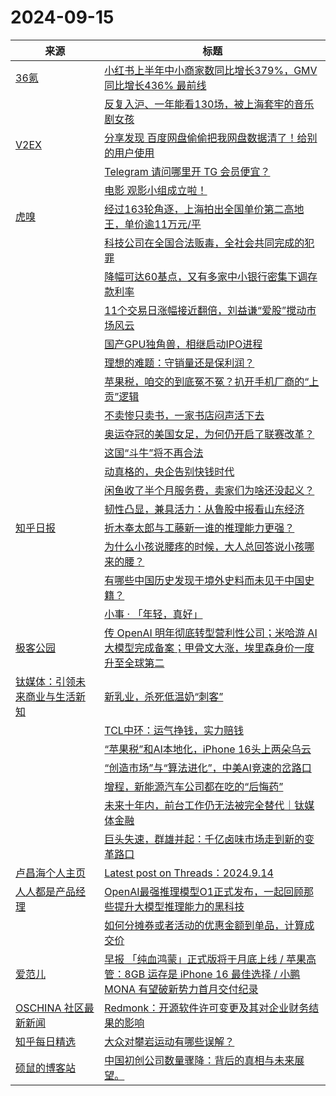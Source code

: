 ﻿# 2024-09-15

|来源|标题|
|---|---|
|[36氪](https://plink.anyfeeder.com/36kr)|[小红书上半年中小商家数同比增长379%，GMV同比增长436% 最前线](https://36kr.com/p/2949282167693698?f=rss)|
||[反复入沪、一年能看130场，被上海套牢的音乐剧女孩](https://36kr.com/p/2949751263568258?f=rss)|
|[V2EX](https://www.v2ex.com/index.xml)|[ 分享发现 百度网盘偷偷把我网盘数据清了！给别的用户使用](https://www.v2ex.com/t/1073164#reply11)|
||[ Telegram 请问哪里开 TG 会员便宜？](https://www.v2ex.com/t/1073161#reply12)|
||[ 电影 观影小组成立啦！](https://www.v2ex.com/t/1073154#reply18)|
|[虎嗅](https://plink.anyfeeder.com/huxiu)|[经过163轮角逐，上海拍出全国单价第二高地王，单价逾11万元/平](https://www.huxiu.com/article/3472028.html?f=rss)|
||[科技公司在全国合法贩毒，全社会共同完成的犯罪](https://www.huxiu.com/article/3470925.html?f=rss)|
||[降幅可达60基点，又有多家中小银行密集下调存款利率](https://www.huxiu.com/article/3471617.html?f=rss)|
||[11个交易日涨幅接近翻倍，刘益谦“爱股”搅动市场风云](https://www.huxiu.com/article/3471627.html?f=rss)|
||[国产GPU独角兽，相继启动IPO进程](https://www.huxiu.com/article/3470629.html?f=rss)|
||[理想的难题：守销量还是保利润？](https://www.huxiu.com/article/3471611.html?f=rss)|
||[苹果税，咱交的到底冤不冤？扒开手机厂商的“上贡”逻辑](https://www.huxiu.com/article/3470071.html?f=rss)|
||[不卖惨只卖书，一家书店闷声活下去](https://www.huxiu.com/article/3471621.html?f=rss)|
||[奥运夺冠的美国女足，为何仍开启了联赛改革？](https://www.huxiu.com/article/3470060.html?f=rss)|
||[这国“斗牛”将不再合法](https://www.huxiu.com/article/3471293.html?f=rss)|
||[动真格的，央企告别快钱时代](https://www.huxiu.com/article/3470425.html?f=rss)|
||[闲鱼收了半个月服务费，卖家们为啥还没起义？](https://www.huxiu.com/article/3470628.html?f=rss)|
||[韧性凸显，兼具活力：从鲁股中报看山东经济](https://www.huxiu.com/article/3470409.html?f=rss)|
|[知乎日报](https://feedx.net/rss/zhihudaily.xml)|[折木奉太郎与工藤新一谁的推理能力更强？](https://daily.zhihu.com/story/9775465)|
||[为什么小孩说腰疼的时候，大人总回答说小孩哪来的腰？](https://daily.zhihu.com/story/9775468)|
||[有哪些中国历史发现于境外史料而未见于中国史籍？](https://daily.zhihu.com/story/9775477)|
||[小事 · 「年轻，真好」](https://daily.zhihu.com/story/9775459)|
|[极客公园](https://plink.anyfeeder.com/geekpark)|[传 OpenAI 明年彻底转型营利性公司；米哈游 AI 大模型完成备案；甲骨文大涨，埃里森身价一度升至全球第二](http://www.geekpark.net/news/340725)|
|[钛媒体：引领未来商业与生活新知](https://www.tmtpost.com/feed)|[新乳业，杀死低温奶“刺客”](https://www.tmtpost.com/7251663.html)|
||[TCL中环：运气挣钱，实力赔钱](https://www.tmtpost.com/7251716.html)|
||[“苹果税”和AI本地化，iPhone 16头上两朵乌云](https://www.tmtpost.com/7251763.html)|
||[“创造市场”与“算法进化”，中美AI竞速的岔路口](https://www.tmtpost.com/7251610.html)|
||[增程，新能源汽车公司都在吃的“后悔药”](https://www.tmtpost.com/7251480.html)|
||[未来十年内，前台工作仍无法被完全替代｜钛媒体金融](https://www.tmtpost.com/7251752.html)|
||[巨头失速，群雄并起：千亿卤味市场走到新的变革路口](https://www.tmtpost.com/7251577.html)|
|[卢昌海个人主页](https://www.changhai.org//feed.xml)|[Latest post on Threads：2024.9.14](https://www.changhai.org/articles/miscellaneous/eblog/202409.php#latest)|
|[人人都是产品经理](https://www.woshipm.com/feed)|[OpenAI最强推理模型O1正式发布，一起回顾那些提升大模型推理能力的黑科技](https://www.woshipm.com/ai/6115184.html)|
||[如何分摊券或者活动的优惠金额到单品，计算成交价](https://www.woshipm.com/operate/6115181.html)|
|[爱范儿](https://plink.anyfeeder.com/ifanr)|[早报 「纯血鸿蒙」正式版将于月底上线 / 苹果高管：8GB 运存是 iPhone 16 最佳选择 / 小鹏 MONA 有望破新势力首月交付纪录](https://www.ifanr.com/1599532?utm_source=rss&utm_medium=rss&utm_campaign=)|
|[OSCHINA 社区最新新闻](https://www.oschina.net/news/rss)|[Redmonk：开源软件许可变更及其对企业财务结果的影响](https://www.oschina.net/news/312020/redmonk-software-licensing-changes-financial)|
|[知乎每日精选](https://www.zhihu.com/rss)|[大众对攀岩运动有哪些误解？](http://www.zhihu.com/question/666094054/answer/3625626684?utm_campaign=rss&utm_medium=rss&utm_source=rss&utm_content=title)|
|[硕鼠的博客站](http://lukefan.com/?feed=rss2)|[中国初创公司数量骤降：背后的真相与未来展望。](https://lukefan.com/2024/09/15/%e4%b8%ad%e5%9b%bd%e5%88%9d%e5%88%9b%e5%85%ac%e5%8f%b8%e6%95%b0%e9%87%8f%e9%aa%a4%e9%99%8d%ef%bc%9a%e8%83%8c%e5%90%8e%e7%9a%84%e7%9c%9f%e7%9b%b8%e4%b8%8e%e6%9c%aa%e6%9d%a5%e5%b1%95%e6%9c%9b%e3%80%82/)|
